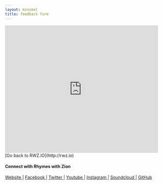 ```yaml
---
layout: minimal
title: feedback form
---
```


<iframe src="https://docs.google.com/forms/d/e/1FAIpQLSek-M11Dh5wj3YXfrEbDbWl1veSg6ScQVetkuF9way8aqZQsQ/viewform?embedded=true" width="100%" height="420" frameborder="0" marginheight="0" marginwidth="0">Loading...</iframe>

<br>
[Go back to RWZ.IO](http://rwz.io)

#### Connect with Rhymes with Zion

<a class="fa fa-globe" href="http://rwz.io/" target="_blank"> Website </a> |
<a class="fa fa-facebook" href="https://www.facebook.com/rhymeswithzion/" target="_blank"> Facebook </a> |
<a class="fa fa-twitter" href="https://twitter.com/rhymeswithzion" target="_blank"> Twitter </a> |
<a class="fa fa-youtube" href="https://www.youtube.com/channel/UCeXp3EC97_rUl_e2vgM3gLg" target="_blank"> Youtube </a> |
<a class="fa fa-instagram" href="https://www.instagram.com/rhymeswithzion/" target="_blank"> Instagram </a> |
<a class="fa fa-soundcloud" href="https://soundcloud.com/rhymeswithzion" target="_blank"> Soundcloud </a> | 
<a class="fa fa-github" href="https://github.com/rhymeswithzion/" target="_blank"> GitHub </a>

